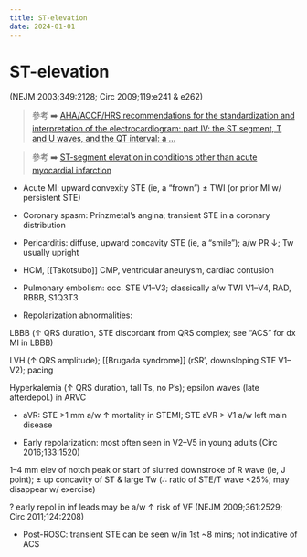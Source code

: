 ```yaml
---
title: ST-elevation
date: 2024-01-01
---
```


# ST-elevation

(NEJM 2003;349:2128; Circ 2009;119:e241 & e262)

> 參考 ➡️ [AHA/ACCF/HRS recommendations for the standardization and interpretation of the electrocardiogram: part IV: the ST segment, T and U waves, and the QT interval: a …](https://www.ahajournals.org/doi/abs/10.1161/circulationaha.108.191096)

> 參考 ➡️ [ST-segment elevation in conditions other than acute myocardial infarction](https://www.nejm.org/doi/full/10.1056/nejmra022580)

- Acute MI: upward convexity STE (ie, a “frown”) ± TWI (or prior MI w/ persistent STE)

- Coronary spasm: Prinzmetal’s angina; transient STE in a coronary distribution

- Pericarditis: diffuse, upward concavity STE (ie, a “smile”); a/w PR ↓; Tw usually upright

- HCM, [[Takotsubo]] CMP, ventricular aneurysm, cardiac contusion

- Pulmonary embolism: occ. STE V1–V3; classically a/w TWI V1–V4, RAD, RBBB, S1Q3T3

- Repolarization abnormalities:

LBBB (↑ QRS duration, STE discordant from QRS complex; see “ACS” for dx MI in LBBB)

LVH (↑ QRS amplitude); [[Brugada syndrome]] (rSR′, downsloping STE V1–V2); pacing

Hyperkalemia (↑ QRS duration, tall Ts, no P’s); epsilon waves (late afterdepol.) in ARVC

- aVR: STE >1 mm a/w ↑ mortality in STEMI; STE aVR > V1 a/w left main disease

- Early repolarization: most often seen in V2–V5 in young adults (Circ 2016;133:1520)

1–4 mm elev of notch peak or start of slurred downstroke of R wave (ie, J point); ± up concavity of ST & large Tw (∴ ratio of STE/T wave <25%; may disappear w/ exercise)

? early repol in inf leads may be a/w ↑ risk of VF (NEJM 2009;361:2529; Circ 2011;124:2208)

- Post-ROSC: transient STE can be seen w/in 1st ~8 mins; not indicative of ACS
